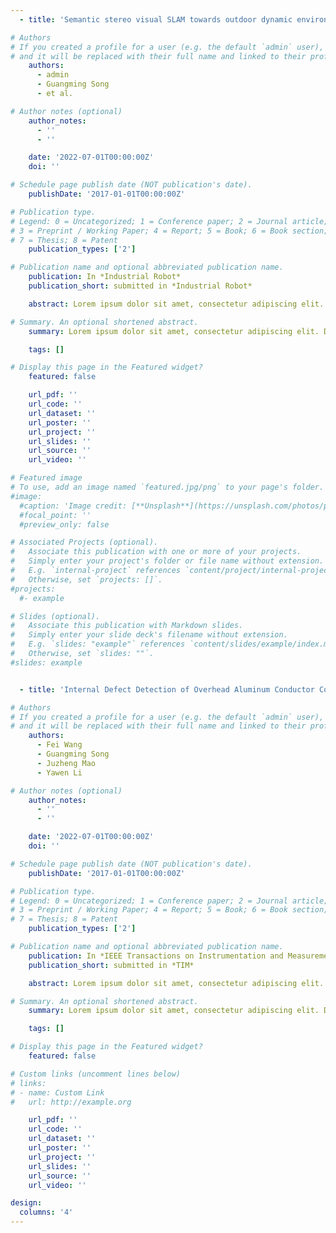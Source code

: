 ```yaml
---
  - title: 'Semantic stereo visual SLAM towards outdoor dynamic environment based on ORB-SLAM2'

# Authors
# If you created a profile for a user (e.g. the default `admin` user), write the username (folder name) here
# and it will be replaced with their full name and linked to their profile.
    authors:
      - admin
      - Guangming Song
      - et al.

# Author notes (optional)
    author_notes:
      - ''
      - ''

    date: '2022-07-01T00:00:00Z'
    doi: ''

# Schedule page publish date (NOT publication's date).
    publishDate: '2017-01-01T00:00:00Z'

# Publication type.
# Legend: 0 = Uncategorized; 1 = Conference paper; 2 = Journal article;
# 3 = Preprint / Working Paper; 4 = Report; 5 = Book; 6 = Book section;
# 7 = Thesis; 8 = Patent
    publication_types: ['2']

# Publication name and optional abbreviated publication name.
    publication: In *Industrial Robot*
    publication_short: submitted in *Industrial Robot*

    abstract: Lorem ipsum dolor sit amet, consectetur adipiscing elit. Duis posuere tellus ac convallis placerat. Proin tincidunt magna sed ex sollicitudin condimentum. Sed ac faucibus dolor, scelerisque sollicitudin nisi. Cras purus urna, suscipit quis sapien eu, pulvinar tempor diam. Quisque risus orci, mollis id ante sit amet, gravida egestas nisl. Sed ac tempus magna. Proin in dui enim. Donec condimentum, sem id dapibus fringilla, tellus enim condimentum arcu, nec volutpat est felis vel metus. Vestibulum sit amet erat at nulla eleifend gravida.

# Summary. An optional shortened abstract.
    summary: Lorem ipsum dolor sit amet, consectetur adipiscing elit. Duis posuere tellus ac convallis placerat. Proin tincidunt magna sed ex sollicitudin condimentum.

    tags: []

# Display this page in the Featured widget?
    featured: false

    url_pdf: ''
    url_code: ''
    url_dataset: ''
    url_poster: ''
    url_project: ''
    url_slides: ''
    url_source: ''
    url_video: ''

# Featured image
# To use, add an image named `featured.jpg/png` to your page's folder.
#image:
  #caption: 'Image credit: [**Unsplash**](https://unsplash.com/photos/pLCdAaMFLTE)'
  #focal_point: ''
  #preview_only: false

# Associated Projects (optional).
#   Associate this publication with one or more of your projects.
#   Simply enter your project's folder or file name without extension.
#   E.g. `internal-project` references `content/project/internal-project/index.md`.
#   Otherwise, set `projects: []`.
#projects:
  #- example

# Slides (optional).
#   Associate this publication with Markdown slides.
#   Simply enter your slide deck's filename without extension.
#   E.g. `slides: "example"` references `content/slides/example/index.md`.
#   Otherwise, set `slides: ""`.
#slides: example


  - title: 'Internal Defect Detection of Overhead Aluminum Conductor Composite Core Transmission Lines with an Inspection Robot and Computer Vision'

# Authors
# If you created a profile for a user (e.g. the default `admin` user), write the username (folder name) here
# and it will be replaced with their full name and linked to their profile.
    authors:
      - Fei Wang
      - Guangming Song
      - Juzheng Mao
      - Yawen Li

# Author notes (optional)
    author_notes:
      - ''
      - ''

    date: '2022-07-01T00:00:00Z'
    doi: ''

# Schedule page publish date (NOT publication's date).
    publishDate: '2017-01-01T00:00:00Z'

# Publication type.
# Legend: 0 = Uncategorized; 1 = Conference paper; 2 = Journal article;
# 3 = Preprint / Working Paper; 4 = Report; 5 = Book; 6 = Book section;
# 7 = Thesis; 8 = Patent
    publication_types: ['2']

# Publication name and optional abbreviated publication name.
    publication: In *IEEE Transactions on Instrumentation and Measurement*
    publication_short: submitted in *TIM*

    abstract: Lorem ipsum dolor sit amet, consectetur adipiscing elit. Duis posuere tellus ac convallis placerat. Proin tincidunt magna sed ex sollicitudin condimentum. Sed ac faucibus dolor, scelerisque sollicitudin nisi. Cras purus urna, suscipit quis sapien eu, pulvinar tempor diam. Quisque risus orci, mollis id ante sit amet, gravida egestas nisl. Sed ac tempus magna. Proin in dui enim. Donec condimentum, sem id dapibus fringilla, tellus enim condimentum arcu, nec volutpat est felis vel metus. Vestibulum sit amet erat at nulla eleifend gravida.

# Summary. An optional shortened abstract.
    summary: Lorem ipsum dolor sit amet, consectetur adipiscing elit. Duis posuere tellus ac convallis placerat. Proin tincidunt magna sed ex sollicitudin condimentum.

    tags: []

# Display this page in the Featured widget?
    featured: false

# Custom links (uncomment lines below)
# links:
# - name: Custom Link
#   url: http://example.org

    url_pdf: ''
    url_code: ''
    url_dataset: ''
    url_poster: ''
    url_project: ''
    url_slides: ''
    url_source: ''
    url_video: ''

design:
  columns: '4'
---
```


